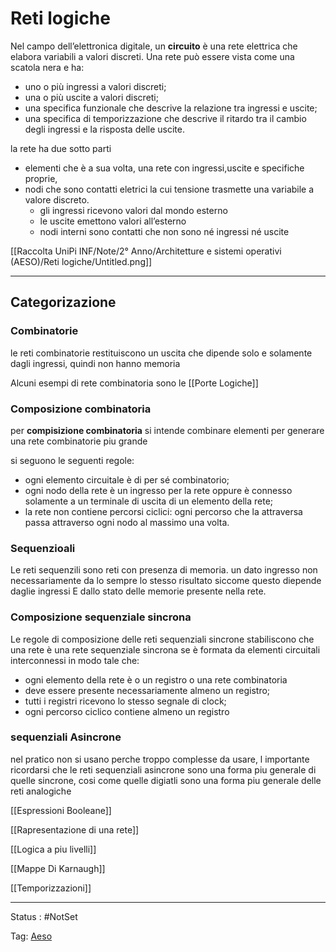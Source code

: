 # Reti logiche

Nel campo dell’elettronica digitale, un **circuito** è una rete elettrica che elabora
variabili a valori discreti. Una rete può essere vista come una scatola nera e ha:

- uno o più ingressi a valori discreti;
- una o più uscite a valori discreti;
- una specifica funzionale che descrive la relazione tra ingressi e uscite;
- una specifica di temporizzazione che descrive il ritardo tra il cambio degli ingressi e la risposta delle uscite.

la rete ha due sotto parti

- elementi che è a sua volta, una rete con ingressi,uscite e specifiche proprie,
- nodi che sono contatti eletrici la cui tensione trasmette una variabile a valore discreto.
    - gli ingressi ricevono valori dal mondo esterno
    - le uscite emettono valori all’esterno
    - nodi interni sono contatti che non sono né ingressi né uscite

[[Raccolta UniPi INF/Note/2° Anno/Architetture e sistemi operativi (AESO)/Reti logiche/Untitled.png]]

---

## Categorizazione

### Combinatorie

le reti combinatorie restituiscono un uscita che dipende solo e solamente dagli ingressi, quindi non hanno memoria

Alcuni esempi di rete combinatoria sono le [[Porte Logiche]]

### Composizione combinatoria

per **compisizione combinatoria** si intende combinare elementi per generare una rete combinatorie piu grande

si seguono le seguenti regole:

- ogni elemento circuitale è di per sé combinatorio;
- ogni nodo della rete è un ingresso per la rete oppure è connesso solamente
a un terminale di uscita di un elemento della rete;
- la rete non contiene percorsi ciclici: ogni percorso che la attraversa passa
attraverso ogni nodo al massimo una volta.

### Sequenzioali

Le reti sequenzili sono reti con presenza di memoria. un dato ingresso non necessariamente da lo sempre lo stesso risultato siccome questo diepende daglie ingressi E dallo stato delle memorie presente nella rete.

### Composizione sequenziale sincrona

Le regole di composizione delle reti sequenziali sincrone stabiliscono che
una rete è una rete sequenziale sincrona se è formata da elementi circuitali
interconnessi in modo tale che:

- ogni elemento della rete è o un registro o una rete combinatoria
- deve essere presente necessariamente almeno un registro;
- tutti i registri ricevono lo stesso segnale di clock;
- ogni percorso ciclico contiene almeno un registro

### sequenziali Asincrone

nel pratico non si usano perche troppo complesse da usare, l importante ricordarsi che le reti sequenziali asincrone sono una forma piu generale di quelle sincrone, cosi come quelle digiatli sono una forma piu generale delle reti analogiche

[[Espressioni Booleane]]

[[Rapresentazione di una rete]]

[[Logica a piu livelli]]

[[Mappe Di Karnaugh]]

[[Temporizzazioni]]

---

Status : #NotSet

Tag: [Aeso](../Architetture%20e%20sistemi%20operativi%20(AESO)%201e0e264228a748feabc5de07d5a770db.md)
